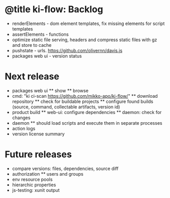 # @title ki-flow: Backlog

* renderElements - dom element templates, fix missing elements for script templates
* assertElements - functions
* optimize static file serving, headers and compress static files with gz and store to cache
* pushstate - urls. https://github.com/olivernn/davis.js
* packages web ui - version status

# Next release

* packages web ui
** show
** browse
* cmd: "ki ci-scan https://github.com/mikko-apo/ki-flow/"
** download repository
** check for buildable projects
** configure found builds (source, command, collectable artifacts, version id)
* product build
** web-ui: configure dependencies
** daemon: check for changes
* daemon
** should load scripts and execute them in separate processes
* action logs
* version license summary

# Future releases

* compare versions: files, dependencies, source diff
* authorization
** users and groups
* env resource pools
* hierarchic properties
* js-testing: xunit output